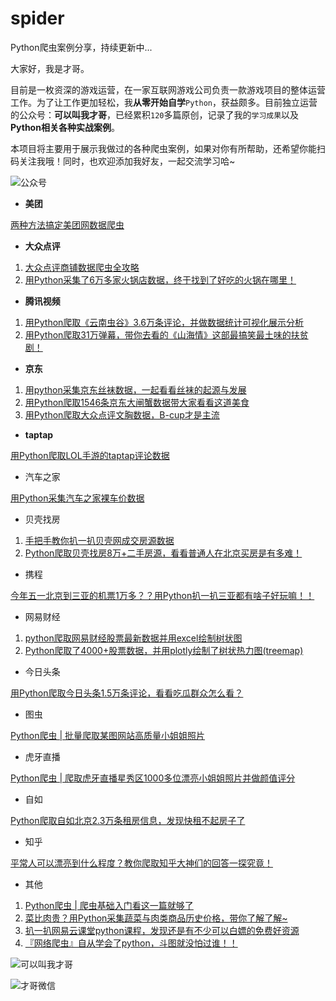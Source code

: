 # spider
Python爬虫案例分享，持续更新中...

大家好，我是才哥。

目前是一枚资深的游戏运营，在一家互联网游戏公司负责一款游戏项目的整体运营工作。为了让工作更加轻松，我**从零开始自学**`Python`，获益颇多。目前独立运营的公众号：**可以叫我才哥**，已经累积`120`多篇原创，记录了我的`学习成果`以及**Python相关各种实战案例**。

本项目将主要用于展示我做过的各种爬虫案例，如果对你有所帮助，还希望你能扫码关注我哦！同时，也欢迎添加我好友，一起交流学习哈~

![公众号](https://user-images.githubusercontent.com/48904037/139850242-3d446522-7daa-4709-b12c-280bf0898b04.jpg)


- **美团**

[两种方法搞定美团网数据爬虫](https://mp.weixin.qq.com/s/LN2YIXIuAUBM9hqnWedLhw)

- **大众点评**

1. [大众点评商铺数据爬虫全攻略](https://mp.weixin.qq.com/s/KVuHEwhGUAc6grWFPkzRyA)
2. [用Python采集了6万多家火锅店数据，终于找到了好吃的火锅在哪里！](https://mp.weixin.qq.com/s/Q4bJKXYw47sOzZBN5SFQbw)

- **腾讯视频**

1. [用Python爬取《云南虫谷》3.6万条评论，并做数据统计可视化展示分析](https://mp.weixin.qq.com/s/P_nBJ8g0b-_HRTsW3mNVqQ)
2. [用Python爬取31万弹幕，带你去看的《山海情》这部最搞笑最土味的扶贫剧！](https://mp.weixin.qq.com/s/bQN63wg1sP-LS-SMG_oLKQ)

- **京东**

1. [用python采集京东丝袜数据，一起看看丝袜的起源与发展](https://mp.weixin.qq.com/s/uPqvT6V57ErNaksiz_5CZg)
2. [用Python爬取1546条京东大闸蟹数据带大家看看这道美食](https://mp.weixin.qq.com/s/qYaUY7ityeFgAxmCRMMfHg)
3. [用Python爬取大众点评文胸数据，B-cup才是主流](https://mp.weixin.qq.com/s/6wnWEBumVY3qf8OF5-qj4g)

- **taptap**

[用Python爬取LOL手游的taptap评论数据](https://mp.weixin.qq.com/s/5SUihiTo7nM59ifZnXpTHA)

- 汽车之家

[用Python采集汽车之家裸车价数据](https://mp.weixin.qq.com/s/RhO1D_PDYN7qKqhZoQehXg)

- 贝壳找房

1. [手把手教你扒一扒贝壳网成交房源数据](https://mp.weixin.qq.com/s/dSrPhJJrNdkKl7t6m1kDNQ)
2. [Python爬取贝壳找房8万+二手房源，看看普通人在北京买房是有多难！](https://mp.weixin.qq.com/s/J5ZCOb3SsXC0Bew1IqWXbQ)

- 携程

[今年五一北京到三亚的机票1万多？？用Python扒一扒三亚都有啥子好玩嘛！！](https://mp.weixin.qq.com/s/AA6BmOlfsEc_w5iz3Qqxiw)

- 网易财经

1. [python爬取网易财经股票最新数据并用excel绘制树状图](https://mp.weixin.qq.com/s/XluA7egnP2_2ZqSBaEMKUg)
2. [Python爬取了4000+股票数据，并用plotly绘制了树状热力图(treemap)](https://mp.weixin.qq.com/s/--i7MQlndah7ixoyX4OFdA)

- 今日头条

[用Python爬取今日头条1.5万条评论，看看吃瓜群众怎么看？](https://mp.weixin.qq.com/s/lekzFm2wS4cgYDaFIrG5jw)

- 图虫

[Python爬虫 | 批量爬取某图网站高质量小姐姐照片](https://mp.weixin.qq.com/s/QkboNzs-wrYWwuH7KSfY6A)

- 虎牙直播

[Python爬虫 | 爬取虎牙直播星秀区1000多位漂亮小姐姐照片并做颜值评分](https://mp.weixin.qq.com/s/z3e_wMGc-dLopauEs9jRaw)

- 自如

[Python爬取自如北京2.3万条租房信息，发现快租不起房子了](https://mp.weixin.qq.com/s/AJlcUmPidetfKbrzk5m0pg)

- 知乎

[平常人可以漂亮到什么程度？教你爬取知乎大神们的回答一探究竟！](https://mp.weixin.qq.com/s/fCti6gjE4TFfAu6eSDuVkQ)

- 其他

1. [Python爬虫 | 爬虫基础入门看这一篇就够了](https://mp.weixin.qq.com/s/9lXKwo5f1u_LsAyidrQtpw)
2. [菜比肉贵？用Python采集蔬菜与肉类商品历史价格，带你了解了解~](https://mp.weixin.qq.com/s/4AQlHuJ8khAc4bEtkoaPqA)
3. [扒一扒网易云课堂python课程，发现还是有不少可以白嫖的免费好资源](https://mp.weixin.qq.com/s/wxmvsNRSjjdzlfE8FBAH1Q)
4. [『网络爬虫』自从学会了python，斗图就没怕过谁！！](https://mp.weixin.qq.com/s/3U4UOC52ZdEY3NFL8Djcmg)

![可以叫我才哥](https://gitee.com/dxawdc/pic/raw/master/null/20211102203938.jpg)

![才哥微信](https://gitee.com/dxawdc/pic/raw/master/null/20211102204027.gif)

